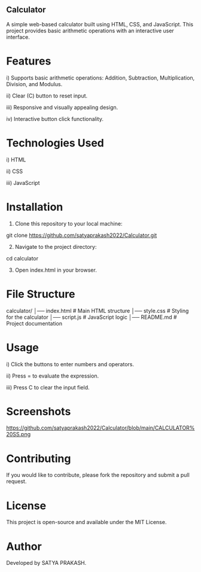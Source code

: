 ## Calculator
A simple web-based calculator built using HTML, CSS, and JavaScript. This project provides basic arithmetic operations with an interactive user interface.

# Features

i) Supports basic arithmetic operations: Addition, Subtraction, Multiplication, Division, and Modulus.

ii) Clear (C) button to reset input.

iii) Responsive and visually appealing design.

iv) Interactive button click functionality.

# Technologies Used

i) HTML

ii) CSS

iii) JavaScript

# Installation

1. Clone this repository to your local machine:

git clone https://github.com/satyaprakash2022/Calculator.git

2. Navigate to the project directory:

cd calculator

3. Open index.html in your browser.

# File Structure

calculator/
  │── index.html      # Main HTML structure
  │── style.css       # Styling for the calculator
  │── script.js       # JavaScript logic
  │── README.md       # Project documentation

# Usage

i) Click the buttons to enter numbers and operators.

ii) Press = to evaluate the expression.

iii) Press C to clear the input field.

# Screenshots

https://github.com/satyaprakash2022/Calculator/blob/main/CALCULATOR%20SS.png

# Contributing

If you would like to contribute, please fork the repository and submit a pull request.

# License

This project is open-source and available under the MIT License.

# Author

Developed by SATYA PRAKASH.
